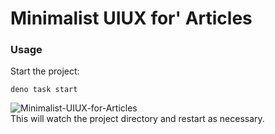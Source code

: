 # Minimalist UIUX for' Articles

### Usage

Start the project:

```
deno task start
```

<img src="https://mir-s3-cdn-cf.behance.net/projects/404/af3eb1150053297.Y3JvcCwxNjE2LDEyNjQsMCww.jpg" alt="Minimalist-UIUX-for-Articles" /> <br>
This will watch the project directory and restart as necessary.

